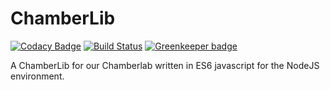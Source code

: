 # ChamberLib

[![Codacy Badge](https://api.codacy.com/project/badge/Grade/e4a88a440ae84316a210fc82f53ddc8e)](https://www.codacy.com/app/dasantonym/node-chamberlib) [![Build Status](https://travis-ci.org/Chamberlab/node-chamberlib.svg?branch=master)](https://travis-ci.org/Chamberlab/node-chamberlib) [![Greenkeeper badge](https://badges.greenkeeper.io/Chamberlab/node-chamberlib.svg)](https://greenkeeper.io/) 

A ChamberLib for our Chamberlab written in ES6 javascript for the NodeJS environment.
